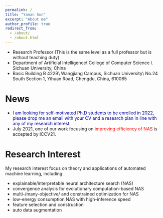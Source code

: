 ```yaml
---
permalink: /
title: "Yanan Sun"
excerpt: "About me"
author_profile: true
redirect_from: 
  - /about/
  - /about.html
---
```


* Research Professor (This is the same level as a full professor but is without teaching duty)
* Department of Artificial Intelligence\\
College of Computer Science \\
Sichuan University, China
* Basic Building B 422B\\
Wangjiang Campus, Sichuan University\\
No.24 South Section 1, Yihuan Road, Chengdu, China, 610065

News
======
* <span style="color: #0000a0">I am looking for self-motivated Ph.D students to be enrolled in 2022, please drop me an email with your CV and a research plan in line with any of my research interest.</span>
* July 2021, one of our work focusing on <span style="color: #FF0000">improving efficiency of NAS</span> is accepted by ICCV21.

Research Interest
======
My research interest focus on theory and applications of automated machine learning, including:
* explainable/interpretable neural architecture search (NAS)
* convergence analysis for evolutionary computation-based NAS
* multi-/many-objective/ and constrained optimization for NAS
* low-energy consumption NAS with high-inference speed
* feature selection and construction
* auto data augmentation
